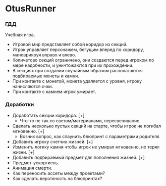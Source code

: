 # OtusRunner
### ГДД
Учебная игра.
* Игровой мир представляет собой коридор из секций.
* Игрок управляет персонажем, бегущим вперед по коридору, маневрияруя вправо и влево.
* Количетсво секций ограничено, они создаются перед игроком по мере надобности, и уничтожаются при их прохождении.
* В секциях при создании случайным образом располагаются подбираемые монеты и камни.
* При контакте с монетой, монета удаляется с уровня, игроку начисляются очки.
* При контакте с камнем игрок умирает.

### Доработки
+ Доработать секции коридора. [+]
	+ Что-то не так со светом/материалами, пересвечивание.
+ Сделать несколько пустых секций на старте, чтобы игрок не погибал мгновенно. [+]
	+ Возник вопрос, как спаунить блюпринт с параметрами родителя.
+ Добавить игроку счетчик жизней. [+]
+ Изменить логику камня чтобы игрок не умирал мгновенно, но терял жизни. [+]
+ Добавить подбираемый предмет для пополнения жизней. [+]
+ Предмет-ускортиель.
+ Анимация смерти.
+ Как переносить ассеты между проектами?
+ Как сделать веротяность на блюпринтах?